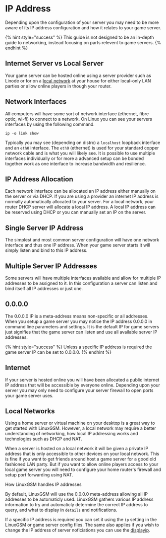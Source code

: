 # IP Address

Depending upon the configuration of your server you may need to be more aware of its IP address configuration and how it relates to your game server. 

{% hint style="success" %}
This guide is not designed to be an in-depth guide to networking, instead focusing on parts relevent to game servers.
{% endhint %}

## Internet Server vs Local Server

Your game server can be hosted online using a server provider such as Linode or for on a [local network](local-home-server.md) at your house for either local-only LAN parties or allow online players in though your router. 

## Network Interfaces

All computers will have some sort of network interface \(ethernet, fibre optic, wi-fi\) to connect to a network. On Linux you can see your servers interfaces by using the following command.

```text
ip -o link show
```

Typically you may see \(depending on distro\) a `localhost` loopback interface and an `eth0` interface. The `eth0` \(ethernet\) is used for your standard copper network cable and is what you will likely see. It is possible to use multiple interfaces individually or for more a advanced setup can be bonded together work as one interface to increase bandwidth and resilience. 

## IP Address Allocation

Each network interface can be allocated an IP address either manually on the server or via DHCP. If you are using a provider an internet IP address is normally automatically allocated to your server. For a local network, your router DHCP server will allocate a local IP address. A local IP address can be reserved using DHCP or you can manually set an IP on the server.

## Single Server IP Address

The simplest and most common server configuration will have one network interface and thus one IP address. When your game server starts it will simply listen and bind to this IP address.

## Multiple Server IP Addresses

Some servers will have multiple interfaces available and allow for multiple IP addresses to be assigned to it. In this configuration a server can listen and bind itself all IP addresses or just one.

## 0.0.0.0

The 0.0.0.0 IP is a meta-address means non-specific or all addresses. When you setup a game server you may notice the IP address 0.0.0.0 in command line parameters and settings. It is the default IP for game servers just signifies that the game server can listen and use all available server IP addresses. 

{% hint style="success" %}
Unless a specific IP address is required the game server IP can be set to 0.0.0.0.
{% endhint %}

## Internet

If your server is hosted online you will have been allocated a public internet IP address that will be accessible by everyone online. Depending upon your server you may only need to configure your server firewall to open ports your game server uses.

## Local Networks

Using a home server or virtual machine on your desktop is a great way to get started with LinuxGSM. However, a local network may require a better understanding of networking, how local IP addressing works and technologies such as DHCP and NAT.

When a server is hosted on a local network it will be given a private IP address that is only accessible to other devices on your local network. This is fine if you want to get friends around host a game server for a good old fashioned LAN party. But if you want to allow online players access to your local game server you will need to configure your home router's firewall and setup port forwarding using NAT.

How LinuxGSM handles IP addresses

By default, LinuxGSM will use the 0.0.0.0 meta-address allowing all IP addresses to be automaticly used. LinuxGSM gathers various IP address information to try and automaticly determine the correct IP address to query, and what to display in `details` and notifications. 

If a specific IP address is required you can set it using the `ip` setting in the LinuxGSM or game server config files. The same also applies if you wish to change the IP address of server noficiations you can use the [displayip](../alerts/#display-ip).

